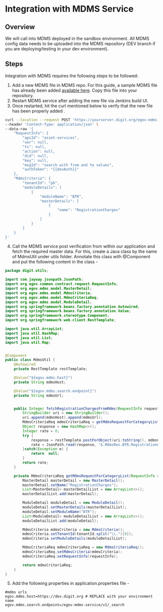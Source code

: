 # Integration with MDMS Service

## **Overview**

We will call into MDMS deployed in the sandbox environment. All MDMS config data needs to be uploaded into the MDMS repository (DEV branch if you are deploying/testing in your dev environment).&#x20;

## Steps

Integration with MDMS requires the following steps to be followed:

1. Add a new MDMS file in MDMS repo. For this guide, a sample MDMS file has already been added [available here](https://github.com/egovernments/egov-mdms-data/blob/DEV/data/pb/DIGIT-DEVELOPER-TUTORIAL/BtrCharges.json). Copy this file into your repository.&#x20;
2. Restart MDMS service after adding the new file via Jenkins build UI.&#x20;
3. Once restarted, hit the curl mentioned below to verify that the new file has been properly added .

```bash
curl --location --request POST 'https://yourserver.digit.org/egov-mdms-service/v1/_search' \
--header 'Content-Type: application/json' \
--data-raw '{
    "RequestInfo": {
        "apiId": "asset-services",
        "ver": null,
        "ts": null,
        "action": null,
        "did": null,
        "key": null,
        "msgId": "search with from and to values",
        "authToken": "{{devAuth}}"
    },
    "MdmsCriteria": {
        "tenantId": "pb",
        "moduleDetails": [
            {
                "moduleName": "BTR",
                "masterDetails": [
                    {
                        "name": "RegistrationCharges"
                    }
                ]
            }
        ]
    }
}' 
```

4. Call the MDMS service post verification from within our application and fetch the required master data. For this, create a Java class by the name of MdmsUtil under utils folder. Annotate this class with @Component and put the following content in the class -

```java
package digit.utils;

import com.jayway.jsonpath.JsonPath;
import org.egov.common.contract.request.RequestInfo;
import org.egov.mdms.model.MasterDetail;
import org.egov.mdms.model.MdmsCriteria;
import org.egov.mdms.model.MdmsCriteriaReq;
import org.egov.mdms.model.ModuleDetail;
import org.springframework.beans.factory.annotation.Autowired;
import org.springframework.beans.factory.annotation.Value;
import org.springframework.stereotype.Component;
import org.springframework.web.client.RestTemplate;

import java.util.ArrayList;
import java.util.HashMap;
import java.util.List;
import java.util.Map;


@Component
public class MdmsUtil {
    @Autowired
    private RestTemplate restTemplate;

    @Value("${egov.mdms.host}")
    private String mdmsHost;

    @Value("${egov.mdms.search.endpoint}")
    private String mdmsUrl;


    public Integer fetchRegistrationChargesFromMdms(RequestInfo requestInfo, String tenantId) {
        StringBuilder uri = new StringBuilder();
        uri.append(mdmsHost).append(mdmsUrl);
        MdmsCriteriaReq mdmsCriteriaReq = getMdmsRequestForCategoryList(requestInfo, tenantId);
        Object response = new HashMap<>();
        Integer rate = 0;
        try {
            response = restTemplate.postForObject(uri.toString(), mdmsCriteriaReq, Map.class);
            rate = JsonPath.read(response, "$.MdmsRes.BTR.RegistrationCharges.[0].amount");
        }catch(Exception e) {
            return  null;
        }
        return rate;
    }

    private MdmsCriteriaReq getMdmsRequestForCategoryList(RequestInfo requestInfo, String tenantId) {
        MasterDetail masterDetail = new MasterDetail();
        masterDetail.setName("RegistrationCharges");
        List<MasterDetail> masterDetailList = new ArrayList<>();
        masterDetailList.add(masterDetail);

        ModuleDetail moduleDetail = new ModuleDetail();
        moduleDetail.setMasterDetails(masterDetailList);
        moduleDetail.setModuleName("BTR");
        List<ModuleDetail> moduleDetailList = new ArrayList<>();
        moduleDetailList.add(moduleDetail);

        MdmsCriteria mdmsCriteria = new MdmsCriteria();
        mdmsCriteria.setTenantId(tenantId.split("\\.")[0]);
        mdmsCriteria.setModuleDetails(moduleDetailList);

        MdmsCriteriaReq mdmsCriteriaReq = new MdmsCriteriaReq();
        mdmsCriteriaReq.setMdmsCriteria(mdmsCriteria);
        mdmsCriteriaReq.setRequestInfo(requestInfo);

        return mdmsCriteriaReq;
    }
}


```

5. Add the following properties in application.properties file -

```properties
#mdms urls
egov.mdms.host=https://dev.digit.org # REPLACE with your environment name
egov.mdms.search.endpoint=/egov-mdms-service/v1/_search
```
